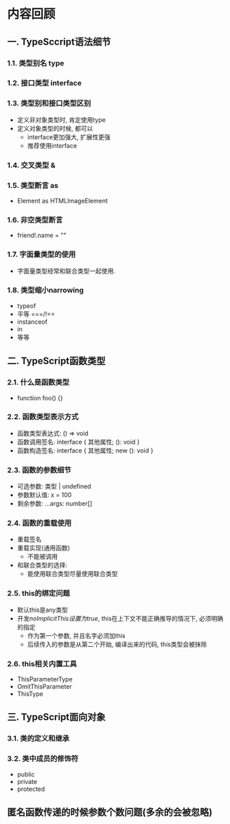 # 内容回顾

## 一. TypeSccript语法细节

### 1.1. 类型别名 type



### 1.2. 接口类型 interface



### 1.3. 类型别和接口类型区别

* 定义非对象类型时, 肯定使用type
* 定义对象类型的时候, 都可以
  * interface更加强大, 扩展性更强
  * 推荐使用interface





### 1.4. 交叉类型 &





### 1.5. 类型断言 as

* Element as HTMLImageElement





### 1.6. 非空类型断言 

* friend!.name = ""





### 1.7. 字面量类型的使用

* 字面量类型经常和联合类型一起使用.





### 1.8. 类型缩小narrowing

*  typeof
* 平等 ===/!==
* instanceof
* in
* 等等





## 二. TypeScript函数类型

### 2.1. 什么是函数类型

* function foo() {}





### 2.2. 函数类型表示方式

* 函数类型表达式: () => void
* 函数调用签名: interface { 其他属性; (): void }
* 函数构造签名: interface { 其他属性; new (): void }



### 2.3. 函数的参数细节

* 可选参数: 类型 | undefined
* 参数默认值: x = 100
* 剩余参数: ...args: number[]



### 2.4. 函数的重载使用

* 重载签名
* 重载实现(通用函数)
  * 不能被调用
* 和联合类型的选择:
  * 能使用联合类型尽量使用联合类型



### 2.5. this的绑定问题

* 默认this是any类型
* 开发*noImplicitThis设置为true*, this在上下文不能正确推导的情况下, 必须明确的指定
  * 作为第一个参数, 并且名字必须加this
  * 后续传入的参数是从第二个开始, 编译出来的代码, this类型会被抹除



### 2.6. this相关内置工具

* ThisParameterType
* OmitThisParameter
* ThisType





## 三. TypeScript面向对象

### 3.1. 类的定义和继承





### 3.2. 类中成员的修饰符

* public
* private
* protected





## 匿名函数传递的时候参数个数问题(多余的会被忽略)



